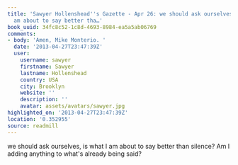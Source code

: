 ```yaml
---
title: 'Sawyer Hollenshead''s Gazette - Apr 26: we should ask ourselves, is what I
  am about to say better tha…'
book_uuid: 34fc8c52-1c8d-4693-8984-ea5a5ab06769
comments:
- body: 'Amen, Mike Monterio. '
  date: '2013-04-27T23:47:39Z'
  user:
    username: sawyer
    firstname: Sawyer
    lastname: Hollenshead
    country: USA
    city: Brooklyn
    website: ''
    description: ''
    avatar: assets/avatars/sawyer.jpg
highlighted_on: '2013-04-27T23:47:39Z'
location: '0.352955'
source: readmill
---
```


we should ask ourselves, is what I am about to say better than silence? Am I adding anything to what's already being said?